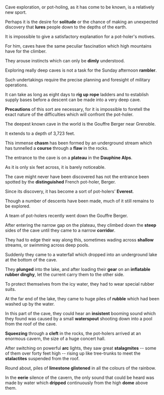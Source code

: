 Cave exploration, or pot-holing, as it has come to be known, is a relatively new sport.

Perhaps it is the desire for **solitude** or the chance of making an unexpected discovery that **lures** people down to the depths of the earth.

It is impossible to give a satisfactory explanation for a pot-holer's motives.

For him, caves have the same peculiar fascination which high mountains have for the climber.

They arouse instincts which can only be **dimly** understood.

Exploring really deep caves is not a task for the Sunday afternoon **rambler**.

Such undertakings require the precise planning and foresight of military operations.

It can take as long as eight days to **rig up** **rope** ladders and to establish supply bases before a descent can be made into a very deep cave.

**Precautions** of this sort are necessary, for it is impossible to foretell the exact nature of the difficulties which will confront the pot-holer.

The deepest known cave in the world is the Gouffre Berger near Grenoble.

It extends to a depth of 3,723 feet.

This immense **chasm** has been formed by an underground stream which has tunnelled a **course** through a **flaw** in the rocks.

The entrance to the cave is on a **plateau** in the **Dauphine Alps**.

As it is only six feet across, it is barely noticeable.

The cave might never have been discovered has not the entrance been spotted by the **distinguished** French pot-holer, Berger.

Since its discovery, it has become a sort of pot-holers' **Everest**.

Though a number of descents have been made, much of it still remains to be explored.

A team of pot-holers recently went down the Gouffre Berger.

After entering the narrow gap on the plateau, they climbed down the **steep** sides of the cave until they came to a narrow **corridor**.

They had to edge their way along this, sometimes wading across **shallow** streams, or swimming across deep pools.

Suddenly they came to a waterfall which dropped into an underground lake at the bottom of the cave.

They **plunged** into the lake, and after loading their **gear** on an **inflatable rubber dinghy**, let the current carry them to the other side.

To protect themselves from the icy water, they had to wear special rubber suits.

At the far end of the lake, they came to huge piles of **rubble** which had been washed up by the water.

In this part of the cave, they could hear an **insistent** booming sound which they found was caused by a small **waterspout** shooting down into a pool from the roof of the cave.

**Squeezing** through a **cleft** in the rocks, the pot-holers arrived at an enormous cavern, the size of a huge concert hall.

After switching on powerful **arc** lights, they saw great **stalagmites** -- some of them over forty feet high -- rising up like tree-trunks to meet the **stalactites** suspended from the roof.

Round about, piles of **limestone glistened** in all the colours of the rainbow.

In the **eerie** silence of the cavern, the only sound that could be heard was made by water which **dripped** continuously from the high **dome** above them.
